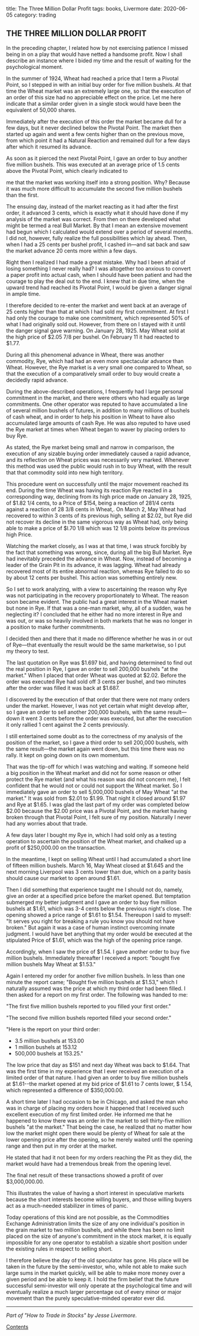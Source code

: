 title: The Three Million Dollar Profit
tags: books, Livermore
date: 2020-06-05
category: trading



## THE THREE MILLION DOLLAR PROFIT

In the preceding chapter, I related how by not exercising patience I missed being in on a play that would have netted a handsome profit. Now I shall describe an instance where I bided my time and the result of waiting for the psychological moment.

In the summer of 1924, Wheat had reached a price that I term a Pivotal Point, so I stepped in with an initial buy order for five million bushels. At that time the Wheat market was an extremely large one, so that the execution of an order of this size had no appreciable effect on the price. Let me here indicate that a similar order given in a single stock would have been the equivalent of 50,000 shares.

Immediately after the execution of this order the market became dull for a few days, but it never declined below the Pivotal Point. The market then started up again and went a few cents higher than on the previous move, from which point it had a Natural Reaction and remained dull for a few days after which it resumed its advance.

As soon as it pierced the next Pivotal Point, I gave an order to buy another five million bushels. This was executed at an average price of 1.5 cents above the Pivotal Point, which clearly indicated to

me that the market was working itself into a strong position. Why? Because it was much more difficult to accumulate the second five million bushels than the first.

The ensuing day, instead of the market reacting as it had after the first order, it advanced 3 cents, which is exactly what it should have done if my analysis of the market was correct. From then on there developed what might be termed a real Bull Market. By that I mean an extensive movement had begun which I calculated would extend over a period of several months. I did not, however, fully realize the full possibilities which lay ahead. Then, when I had a 25 cents per bushel profit, I cashed in—and sat back and saw the market advance 20 cents more within a few days.

Right then I realized I had made a great mistake. Why had I been afraid of losing something I never really had? I was altogether too anxious to convert a paper profit into actual cash, when I should have been patient and had the courage to play the deal out to the end. I knew that in due time, when the upward trend had reached its Pivotal Point, I would be given a danger signal in ample time.

I therefore decided to re-enter the market and went back at an average of 25 cents higher than that at which I had sold my first commitment. At first I had only the courage to make one commitment, which represented 50% of what I had originally sold out. However, from there on I stayed with it until the danger signal gave warning. On January 28, 1925. May Wheat sold at the high price of $2.05 7/8 per bushel. On February 11 it had reacted to $1.77. 

During all this phenomenal advance in Wheat, there was another commodity, Rye, which had had an even more spectacular advance than Wheat. However, the Rye market is a very small one compared to Wheat, so that the execution of a comparatively small order to buy would create a decidedly rapid advance.

During the above-described operations, I frequently had I large personal commitment in the market, and there were others who had equally as large commitments. One other operator was reputed to have accumulated a line of several million bushels of futures, in addition to many millions of bushels of cash wheat, and in order to help his position in Wheat to have also accumulated large amounts of cash Rye. He was also reputed to have used the Rye market at times when Wheat began to waver by placing orders to buy Rye.

As stated, the Rye market being small and narrow in comparison, the execution of any sizable buying order immediately caused a rapid advance, and its reflection on Wheat prices was necessarily very marked. Whenever this method was used the public would rush in to buy Wheat, with the result that that commodity sold into new high territory.

This procedure went on successfully until the major movement reached its end. During the time Wheat was having its reaction Rye reacted in a corresponding way, declining from its high price made on January 28, 1925, of $1.82 1/4 cents, to a Price of $154, being a reaction of 281/4 cents against a reaction of 28 3/8 cents in Wheat,. On March 2, May Wheat had recovered to within 3 cents of its previous high, selling at $2.02, but Rye did not recover its decline in the same vigorous way as Wheat had, only being able to make a price of $l.70 1/8 which was 12 1/8 points below its previous high Price.

Watching the market closely, as I was at that time, I was struck forcibly by the fact that something was wrong, since, during all the big Bull Market. Rye had inevitably preceded the advance in Wheat. Now, instead of becoming a leader of the Grain Pit in its advance, it was lagging. Wheat had already recovered most of its entire abnormal reaction, whereas Rye failed to do so by about 12 cents per bushel. This action was something entirely new.

So I set to work analyzing, with a view to ascertaining the reason why Rye was not participating in the recovery proportionately to Wheat. The reason soon became evident. The public had a great interest in the Wheat market but none in Rye. If that was a one-man market, why, all of a sudden, was he neglecting it? I concluded that he either had no more interest in Rye and was out, or was so heavily involved in both markets that he was no longer in a position to make further commitments.

I decided then and there that it made no difference whether he was in or out of Rye—that eventually the result would be the same marketwise, so I put my theory to test. 

The last quotation on Rye was $1.697 bid, and having determined to find out the real position in Rye, I gave an order to sell 200,000 bushels "at the market." When I placed that order Wheat was quoted at $2.02. Before the order was executed Rye had sold off 3 cents per bushel, and two minutes after the order was filled it was back at $1.687.

I discovered by the execution of that order that there were not many orders under the market. However, I was not yet certain what might develop after, so I gave an order to sell another 200,000 bushels, with the same result—down it went 3 cents before the order was executed, but after the execution it only rallied 1 cent against the 2 cents previously.

I still entertained some doubt as to the correctness of my analysis of the position of the market, so I gave a third order to sell 200,000 bushels, with the same result—the market again went down, but this time there was no rally. It kept on going down on its own momentum.

That was the tip-off for which I was watching and waiting. If someone held a big position in the Wheat market and did not for some reason or other protect the Rye market (and what his reason was did not concern me), I felt confident that he would not or could not support the Wheat market. So I immediately gave an order to sell 5,000,000 bushels of May Wheat "at the market." It was sold from $2.01 to $1.99. That night it closed around $1.97 and Rye at $1.65. I was glad the last part of my order was completed below $2.00 because the $2.00 price was a Pivotal Point, and the market having broken through that Pivotal Point, I felt sure of my position. Naturally I never had any worries about that trade.

A few days later I bought my Rye in, which I had sold only as a testing operation to ascertain the position of the Wheat market, and chalked up a profit of $250,000.00 on the transaction.

In the meantime, I kept on selling Wheat until I had accumulated a short line of fifteen million bushels. March 16, May Wheat closed at $1.645 and the next morning Liverpool was 3 cents lower than due, which on a parity basis should cause our market to open around $1.61.

Then I did something that experience taught me I should not do, namely, give an order at a specified price before the market opened. But temptation submerged my better judgment and I gave an order to buy five million bushels at $1.61, which was 3-4 cents below the previous night's close. The opening showed a price range of $1.61 to $1.54. Thereupon I said to myself: "It serves you right for breaking a rule you know you should not have broken." But again it was a case of human instinct overcoming innate judgment. I would have bet anything that my order would be executed at the stipulated Price of $1.61, which was the high of the opening price range.

Accordingly, when I saw the price of $1.54. I gave another order to buy five million bushels. Immediately thereafter I received a report: "bought five million bushels May Wheat at $1.53."

Again I entered my order for another five million bushels. In less than one minute the report came; "Bought five million bushels at $1.53," which I naturally assumed was the price at which my third order had been filled. I then asked for a report on my first order. The following was handed to me:

"The first five million bushels reported to you filled your first order."

"The second five million bushels reported filled your second order."

"Here is the report on your third order:
*  3.5 million bushels at 153.00
* 1 million bushels at 153.12
* 500,000 bushels at 153.25."

The low price that day as $151 and next day Wheat was back to $1.64. That was the first time in my experience that I ever received an execution of a limited order of that nature. I had given an order to buy five million bushels at $1.61--the market opened at my bid price of $1.61 to 7 cents lower, $ 1.54, which represented a difference of $350,000.00.

A short time later I had occasion to be in Chicago, and asked the man who was in charge of placing my orders how it happened that I received such excellent execution of my first limited order. He informed me that he happened to know there was an order in the market to sell thirty-five million bushels "at the market." That being the case, he realized that no matter how low the market might open there would be plenty of Wheat for sale at the lower opening price after the opening, so he merely waited until the opening range and then put in my order at the market.

He stated that had it not been for my orders reaching the Pit as they did, the market would have had a tremendous break from the opening level.

The final net result of these transactions showed a profit of over $3,000,000.00.

This illustrates the value of having a short interest in speculative markets because the short interests become willing buyers, and those willing buyers act as a much-needed stabilizer in times of panic.

Today operations of this kind are not possible, as the Commodities Exchange Administration limits the size of any one individual's position in the grain market to two million bushels, and while there has been no limit placed on the size of anyone's commitment in the stock market, it is equally impossible for any one operator to establish a sizable short position under the existing rules in respect to selling short.

I therefore believe the day of the old speculator has gone. His place will be taken in the future by the semi-investor, who, while not able to make such large sums in the market quickly, will be able to make more money over a given period and be able to keep it. I hold the firm belief that the future successful semi-investor will only operate at the psychological time and will eventually realize a much larger percentage out of every minor or major movement than the purely speculative-minded operator ever did.

--- 
*Part of "How to Trade in Stocks" by Jesse Livermore.* 

[Contents]({filename}How_to_trade_in_stocks.md) 

